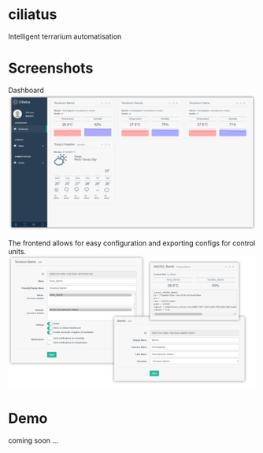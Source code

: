 # ciliatus
Intelligent terrarium automatisation

# Screenshots
Dashboard
![Dashboard](/ciliatus_demo01.png?raw=true)

The frontend allows for easy configuration and exporting configs for control units.
![Configuration](/ciliatus_demo02.png?raw=true)

# Demo
coming soon ...
